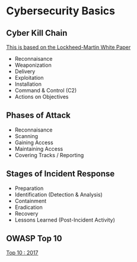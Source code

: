 # Cybersecurity Basics

## Cyber Kill Chain
[This is based on the Lockheed-Martin White Paper](https://www.lockheedmartin.com/content/dam/lockheed/data/corporate/documents/LM-White-Paper-Intel-Driven-Defense.pdf)
- Reconnaisance
- Weaponization
- Delivery
- Exploitation
- Installation
- Command & Control (C2)
- Actions on Objectives

## Phases of Attack
- Reconnaisance
- Scanning
- Gaining Access
- Maintaining Access
- Covering Tracks / Reporting

## Stages of Incident Response
- Preparation
- Identification (Detection & Analysis)
- Containment
- Eradication
- Recovery
- Lessons Learned (Post-Incident Activity)

## OWASP Top 10
[Top 10 : 2017](https://www.owasp.org/index.php/Top_10_2017-Top_10)

